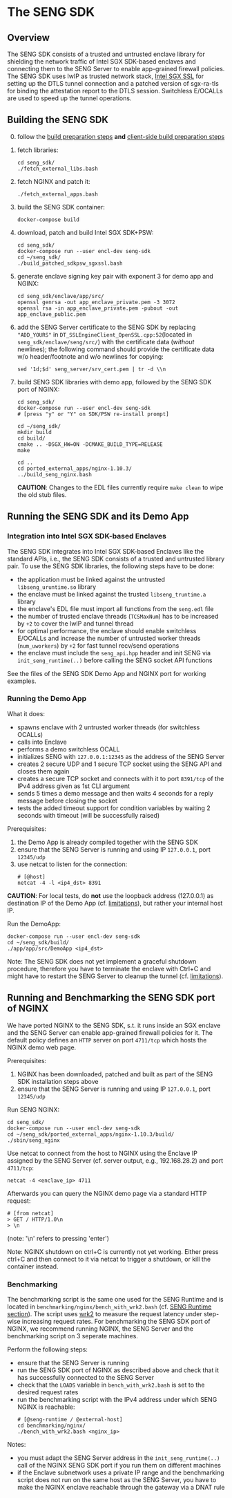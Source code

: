# The SENG SDK

## Overview
The SENG SDK consists of a trusted and untrusted enclave library for shielding the network traffic of Intel SGX SDK-based enclaves and connecting them to the SENG Server to enable app-grained firewall policies.
The SENG SDK uses lwIP as trusted network stack, [Intel SGX SSL](https://github.com/intel/intel-sgx-ssl) for setting up the DTLS tunnel connection and a patched version of sgx-ra-tls for binding the attestation report to the DTLS session.
Switchless E/OCALLs are used to speed up the tunnel operations.


## <a name="build" /> Building the SENG SDK
0. follow the [build preparation steps](../README.md#buildprep) **and** [client-side build preparation steps](../README.md#clibuildprep)

1. fetch libraries:
    ```
    cd seng_sdk/
    ./fetch_external_libs.bash
    ```
2. fetch NGINX and patch it:
    ```
    ./fetch_external_apps.bash
    ```

3. build the SENG SDK container:
    ```
    docker-compose build
    ```

4. download, patch and build Intel SGX SDK+PSW:
    ```
    cd seng_sdk/
    docker-compose run --user encl-dev seng-sdk
    cd ~/seng_sdk/
    ./build_patched_sdkpsw_sgxssl.bash
    ```

5. generate enclave signing key pair with exponent 3 for demo app and NGINX:
    ```
    cd seng_sdk/enclave/app/src/
    openssl genrsa -out app_enclave_private.pem -3 3072
    openssl rsa -in app_enclave_private.pem -pubout -out app_enclave_public.pem
    ```

6. add the SENG Server certificate to the SENG SDK by replacing `"ADD_YOURS"` in `DT_SSLEngineClient_OpenSSL.cpp:52`(located in `seng_sdk/enclave/seng/src/`) with the certificate data (*without* newlines); the following command should provide the certificate data w/o header/footnote and w/o newlines for copying:
    ```
    sed '1d;$d' seng_server/srv_cert.pem | tr -d \\n
    ```

7. build SENG SDK libraries with demo app, followed by the SENG SDK port of NGINX:
    ```
    cd seng_sdk/
    docker-compose run --user encl-dev seng-sdk
    # [press "y" or "Y" on SDK/PSW re-install prompt]

    cd ~/seng_sdk/
    mkdir build
    cd build/
    cmake .. -DSGX_HW=ON -DCMAKE_BUILD_TYPE=RELEASE
    make

    cd ..
    cd ported_external_apps/nginx-1.10.3/
    ../build_seng_nginx.bash
    ```

    **CAUTION**: Changes to the EDL files currently require `make clean` to wipe the old stub files.


## <a name="run" /> Running the SENG SDK and its Demo App

### Integration into Intel SGX SDK-based Enclaves
The SENG SDK integrates into Intel SGX SDK-based Enclaves like the standard APIs, i.e., the SENG SDK consists of a trusted and untrusted library pair.
To use the SENG SDK libraries, the following steps have to be done:
* the application must be linked against the untrusted `libseng_uruntime.so` library
* the enclave must be linked against the trusted `libseng_truntime.a` library
* the enclave's EDL file must import all functions from the `seng.edl` file
* the number of trusted enclave threads (`TCSMaxNum`) has to be increased by `+2` to cover the lwIP and tunnel thread
* for optimal performance, the enclave should enable switchless E/OCALLs and increase the number of untrusted worker threads (`num_uworkers`) by `+2` for fast tunnel recv/send operations
* the enclave must include the `seng_api.hpp` header and init SENG via `init_seng_runtime(..)` before calling the SENG socket API functions

See the files of the SENG SDK Demo App and NGINX port for working examples. 


### Running the Demo App
What it does:
* spawns enclave with 2 untrusted worker threads (for switchless OCALLs)
* calls into Enclave
* performs a demo switchless OCALL
* initializes SENG with `127.0.0.1:12345` as the address of the SENG Server
* creates 2 secure UDP and 1 secure TCP socket using the SENG API and closes them again
* creates a secure TCP socket and connects with it to port `8391/tcp` of the IPv4 address given as 1st CLI argument
* sends 5 times a demo message and then waits 4 seconds for a reply message before closing the socket
* tests the added timeout support for condition variables by waiting 2 seconds with timeout (will be successfully raised)

Prerequisites:
1. the Demo App is already compiled together with the SENG SDK
2. ensure that the SENG Server is running and using IP `127.0.0.1`, port `12345/udp`
3. use netcat to listen for the connection:
    ```
    # [@host]
    netcat -4 -l <ip4_dst> 8391
    ```

**CAUTION**: For local tests, do **not** use the loopback address (127.0.0.1) as destination IP of the Demo App (cf. [limitations](../README.md#limitations)), but rather your internal host IP.

Run the DemoApp:
```
docker-compose run --user encl-dev seng-sdk
cd ~/seng_sdk/build/
./app/app/src/DemoApp <ip4_dst>
```

Note: The SENG SDK does not yet implement a graceful shutdown procedure, therefore you have to terminate the enclave with Ctrl+C and might have to restart the SENG Server to cleanup the tunnel (cf. [limitations](../README.md#limitations)).



## <a name="bench" /> Running and Benchmarking the SENG SDK port of NGINX
We have ported NGINX to the SENG SDK, s.t. it runs inside an SGX enclave and the SENG Server can enable app-grained firewall policies for it.
The default policy defines an `HTTP` server on port `4711/tcp` which hosts the NGINX demo web page.

Prerequisites:
1. NGINX has been downloaded, patched and built as part of the SENG SDK installation steps above
2. ensure that the SENG Server is running and using IP `127.0.0.1`, port `12345/udp`

Run SENG NGINX:
```
cd seng_sdk/
docker-compose run --user encl-dev seng-sdk
cd ~/seng_sdk/ported_external_apps/nginx-1.10.3/build/
./sbin/seng_nginx
```

Use netcat to connect from the host to NGINX using the Enclave IP assigned by the SENG Server (cf. server output, e.g., 192.168.28.2) and port `4711/tcp`:
```
netcat -4 <enclave_ip> 4711
```
Afterwards you can query the NGINX demo page via a standard HTTP request:
```
# [from netcat]
> GET / HTTP/1.0\n
> \n
```
(note: '\n' refers to pressing 'enter')

Note: NGINX shutdown on ctrl+C is currently not yet working. Either press ctrl+C and then connect to it via netcat to trigger a shutdown, or kill the container instead.


### Benchmarking
The benchmarking script is the same one used for the SENG Runtime and is located in `benchmarking/nginx/bench_with_wrk2.bash` (cf. [SENG Runtime section](../seng_runtime/README.md#benchnginxruntime)).
The script uses [wrk2](https://github.com/giltene/wrk2) to measure the request latency under step-wise increasing request rates.
For benchmarking the SENG SDK port of NGINX, we recommend running NGINX, the SENG Server and the benchmarking script on 3 seperate machines.


Perform the following steps:
* ensure that the SENG Server is running
* run the SENG SDK port of NGINX as described above and check that it has successfully connected to the SENG Server
* check that the `LOADS` variable in `bench_with_wrk2.bash` is set to the desired request rates
* run the benchmarking script with the IPv4 address under which SENG NGINX is reachable:
    ```
    # [@seng-runtime / @external-host]
    cd benchmarking/nginx/
    ./bench_with_wrk2.bash <nginx_ip>
    ```

Notes:
* you must adapt the SENG Server address in the `init_seng_runtime(..)` call of the NGINX SENG SDK port if you run them on different machines
* if the Enclave subnetwork uses a private IP range and the benchmarking script does not run on the same host as the SENG Server, you have to make the NGINX enclave reachable through the gateway via a DNAT rule 
